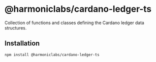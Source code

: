 # @harmoniclabs/cardano-ledger-ts

Collection of functions and classes defining the Cardano ledger data structures.

## Installation

```bash
npm install @harmoniclabs/cardano-ledger-ts
```